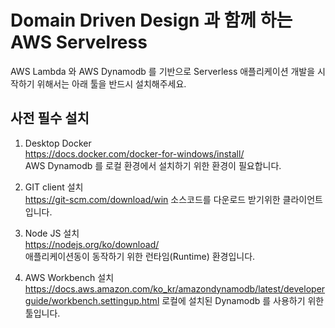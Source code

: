 # Domain Driven Design 과 함께 하는 AWS Servelress 
AWS Lambda 와 AWS Dynamodb 를 기반으로 Serverless 애플리케이션 개발을 시작하기 위해서는 아래 툴을 반드시 설치해주세요.

## 사전 필수 설치
1. Desktop Docker  
https://docs.docker.com/docker-for-windows/install/  
AWS Dynamodb 를 로컬 환경에서 설치하기 위한 환경이 필요합니다.

2. GIT client 설치  
https://git-scm.com/download/win
소스코드를 다운로드 받기위한 클라이언트 입니다.  

3. Node JS 설치  
https://nodejs.org/ko/download/  
애플리케이션동이 동작하기 위한 런타임(Runtime) 환경입니다.

4. AWS Workbench 설치
https://docs.aws.amazon.com/ko_kr/amazondynamodb/latest/developerguide/workbench.settingup.html
로컬에 설치된 Dynamodb 를 사용하기 위한 툴입니다.